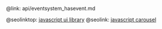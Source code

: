 @link: api/eventsystem_hasevent.md

@seolinktop: [javascript ui library](https://webix.com)
@seolink: [javascript carousel](https://webix.com/widget/carousel/)
